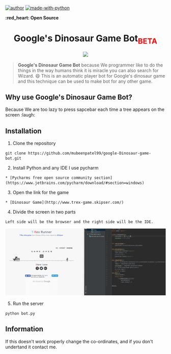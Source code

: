 [![author](https://img.shields.io/badge/Author-MubeenPatel-green.svg)](https://twitter.com/Patelmubeen99)
[![made-with-python](https://img.shields.io/badge/Made%20with-Python-green.svg)](https://www.python.org/)

**:red_heart: Open Source**

<h1 align="center">Google's Dinosaur Game Bot<sub style="color:red">BETA</sub></h1>
<p align="center"><img src="https://www.google.com/url?sa=i&source=images&cd=&cad=rja&uact=8&ved=2ahUKEwjF0b27w-bhAhUMu48KHaY1A0IQjRx6BAgBEAU&url=https%3A%2F%2Fplay.google.com%2Fstore%2Fapps%2Fdetails%3Fid%3Dcom.deerslab.dinoTREX%26hl%3Den_US&psig=AOvVaw2QM6RCc4rnBQ4BpUknokfx&ust=1556119592214854" /></p>

> **Google's Dinosaur Game Bot** because We programmer like to do the things in the way humans think it is miracle you can also search for Wizard. :smile:
This is an automatic player bot for Google's dinosaur game and this technique can be used to make bot for any other game.

## Why use Google's Dinosaur Game Bot?

Because We are too lazy to press sapcebar each time a tree appears on the screen :laugh:

## Installation

1. Clone the repository

```
git clone https://github.com/mubeenpatel99/google-Dinosaur-game-bot.git
```

2. Install Python and any IDE I use pycharm

```
* [Pycharms free open source community section](https://www.jetbrains.com/pycharm/download/#section=windows)
```

3. Open the link for the game
```
* [Dinosaur Game](http://www.trex-game.skipser.com/)
```

4. Divide the screen in two parts
```
Left side will be the browser and the right side will be the IDE.
```
![](images/snapshot.png)<br/>

5. Run the server
```
python bot.py
```


## Information

If this doesn't work properly change the co-ordinates, and if you don't undertand it contact me.